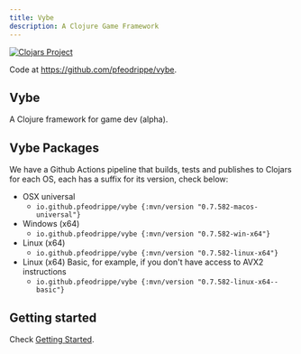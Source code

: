 ```yaml
---
title: Vybe
description: A Clojure Game Framework
---
```


[![Clojars Project](https://img.shields.io/clojars/v/io.github.pfeodrippe/vybe.svg)](https://clojars.org/io.github.pfeodrippe/vybe)

Code at <https://github.com/pfeodrippe/vybe>.

## Vybe

A Clojure framework for game dev (alpha).

## Vybe Packages

We have a Github Actions pipeline that builds, tests and publishes to Clojars
for each OS, each has a suffix for its version, check below:

- OSX universal
    - `io.github.pfeodrippe/vybe {:mvn/version "0.7.582-macos-universal"}`
- Windows (x64)
    - `io.github.pfeodrippe/vybe {:mvn/version "0.7.582-win-x64"}`
- Linux (x64)
    - `io.github.pfeodrippe/vybe {:mvn/version "0.7.582-linux-x64"}`
- Linux (x64) Basic, for example, if you don't have access to AVX2 instructions
    - `io.github.pfeodrippe/vybe {:mvn/version "0.7.582-linux-x64--basic"}`

## Getting started

Check [Getting Started](getting-started.md).
